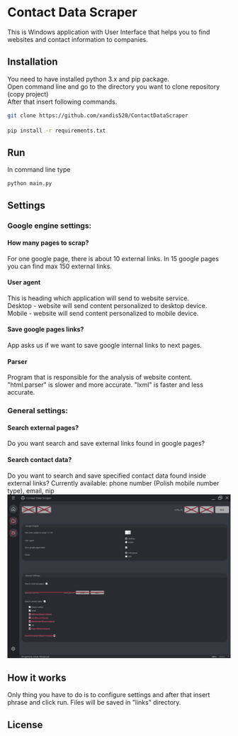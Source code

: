 # Contact Data Scraper
This is Windows application with User Interface that helps you to find websites and contact information to companies.
## Installation
You need to have installed python 3.x and pip package.\
Open command line and go to the directory you want to clone repository (copy project)\
After that insert following commands.
```bash
git clone https://github.com/xandis520/ContactDataScraper

pip install -r requirements.txt
```
## Run
In command line type
```bash
python main.py
```
## Settings
### Google engine settings:
#### How many pages to scrap?
For one google page, there is about 10 external links. In 15 google pages you can find max 150 external links.
#### User agent
This is heading which application will send to website service.\
Desktop - website will send content personalized to desktop device.\
Mobile - website will send content personalized to mobile device.
#### Save google pages links?
App asks us if we want to save google internal links to next pages.
#### Parser
Program that is responsible for the analysis of website content. "html.parser" is slower and more accurate. "lxml" is faster and less accurate.
### General settings:
#### Search external pages?
Do you want search and save external links found in google pages?
#### Search contact data?
Do you want to search and save specified contact data found inside external links?
Currently available: phone number (Polish mobile number type), email, nip
![settings](resources/images/ui_settings.png)

## How it works
Only thing you have to do is to configure settings and after that insert phrase and click run.
Files will be saved in "links" directory.
## License
